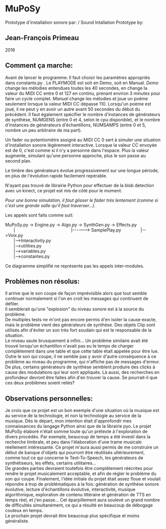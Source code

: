 MuPoSy
======

Prototype d'installation sonore par: / Sound Intallation Prototype by:

Jean-François Primeau
---------------------

2016


Comment ça marche:
------------------

Avant de lancer le programme: 
Il faut choisir les paramètres appropriés dans
constants.py .  Le PLAYMODE est soit en Demo, soit en Manual.  _Demo_ change les
mélodies entendues toutes les 40 secondes, en change la valeur du MIDI CC entre
0 et 127 en continu, prenant environ 3 minutes pour faire un cycle complet.
_Manual_ change les mélodies et joue un poème seulement lorsque la valeur 
MIDI CC dépasse 110.  Lorsqu'un poème est joué, il ne peut y en avoir un autre
avant 50 secondes du début du précédent.
Il faut également spécifier le nombre d'instances de générateurs de synthèse, 
NUMGENS (entre 0 et 4, selon le cpu disponible), et le nombre d'instances de 
générateurs d'échantillons, NUMSAMPS (entre 0 et 5, nombre un peu arbitraire de 
ma part).

Un fader ou potentiomètre assigné au MIDI CC 0 sert à simuler une situation 
d'installation sonore légèrement interactive.
Lorsque la valeur CC envoyée est de 0, c'est comme si il n'y a personne dans
l'espace.  Plus la valeur augmente, simulant qu'une personne approche, plus le
son passe au second plan.

Le timbre des générateurs évolue progressivement sur une longue période, en plus
de l'évolution rapide facilement repérable.

N'ayant pas trouvé de librairie Python pour effectuer de la blob detection avec 
un kinect, ce projet est mis de côté pour le moment.

_Pour une bonne simulation, il faut glisser le fader
très lentement (comme si c'est une grande salle qu'il faut traverser...)._

Les appels sont faits comme suit:  
  
MuPoSy.py -> Engine.py -> Algo.py -> SynthGen.py -> Effects.py  
       |                                              |------> SamplePlay.py
       
       |-->Voix.py  
       |-->Interactivity.py  
       |-->utilities.py  
       |-->variables.py  
       |-->constantes.py  
  
Ce diagramme simplifié ne représente pas les appels inter-modules.


Problèmes non résolus:
--------------------

Il arrive que le son coupe de façon imprévisible alors que tout semble 
continuer normalement si l'on en croit les messages qui continuent de défiler.  
Il semblerait qu'une "explosion" du niveau sonore est à la source du problème.  
De multiples tests ne m'ont pas encore permis d'en isoler la cause exacte, mais 
le problème vient des générateurs de synthèse.  Des objets Clip sont utilisés 
afin d'éviter un son très fort soudain qui est le responsable de la situation.  
Le niveau saute brusquement à infini...  Un problème similaire avait été trouvé 
lorsqu'un échantillon n'avait pas eu le temps de charger complètement dans une 
table et que cette table était appelée pour être lue. Outre le son qui coupe, il
ne semble pas y avoir d'autre conséquence à ce problème au niveau du programme, 
qui n'affiche pas de messages d'erreur.
De plus, certains générateurs de synthèse semblent produire des clicks à cause
des modulations qui leur sont appliqués.  Là aussi, des recherches en 
profondeur devront être faites afin d'en trouver la cause.  Se pourrait-il que
ces deux problèmes soient reliés?



Observations personnelles:
--------------------------

Je crois que ce projet est un bon exemple d'une situation où la musique est au 
service de la technologie, et non la technologie au service de la musique.  Dès 
le départ, mon intention était d'approfondir mes connaissances du langage Python
ainsi que de la librairie pyo.  Le projet MuPoSy élaboré n'était somme toute
qu'un prétexte à l'exploration de divers procédés.  Par exemple, beaucoup de
temps a été investi dans la recherche timbrale, et peu dans l'élaboration d'une
trame musicale réellement intéressante.  Ce projet m'aura aussi permis de me
construire un début de banque d'objets qui pourront être réutilisés 
ultérieurement, comme tout ce qui concerne le Text-To-Speech, les générateurs 
de synthétiseurs, les effets, certains utilitaires...  
De grandes parties devraient toutefois être complètement réécrites pour rendre 
le projet musicalement acceptable, et afin de régler le problème du son qui 
coupe.
Finalement, l'idée initiale du projet était assez floue et voulait répondre à
trop de problématiques à la fois: génération de synthèse sonore évolutive, 
lecture d'échantillons évolutive, interactivité, musique algorithmique, 
exploration de contenu littéraire et génération de TTS en temps réel, et j'en
passe...  Cet éparpillement aura soulevé un grand nombre de difficultés 
simultanément, ce qui a résulté en beaucoup de débogage couteux en temps.  
Le prochain projet devrait être beaucoup plus spécifique et moins généraliste.



  


